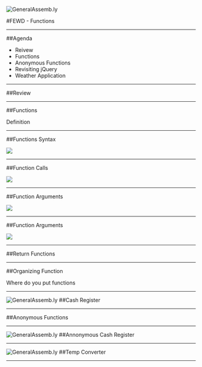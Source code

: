 ![GeneralAssemb.ly](../../img/icons/FEWD_Logo.png)

#FEWD - Functions

---


##Agenda

*	Reivew
*	Functions
*	Anonymous Functions
*	Revisiting jQuery
*	Weather Application

---


##Review

---

##Functions

Definition

---

##Functions Syntax

![](../../img/unit_2/functions_syntax.png)

---

##Function Calls

![](../../img/unit_2/function_calls.png)

---

##Function Arguments

![](../../img/unit_2/argument_syntax.png)

---


##Function Arguments



![](../../img/unit_2/function_call_argument)

---


##Return Functions

---

##Organizing Function 

Where do you put functions

---

![GeneralAssemb.ly](../../img/icons/code_along.png)
##Cash Register

---


##Anonymous Functions


---

![GeneralAssemb.ly](../../img/icons/code_along.png)
##Annonymous Cash Register

---


![GeneralAssemb.ly](../../img/icons/exercise_icon_md.png)
##Temp Converter

---


